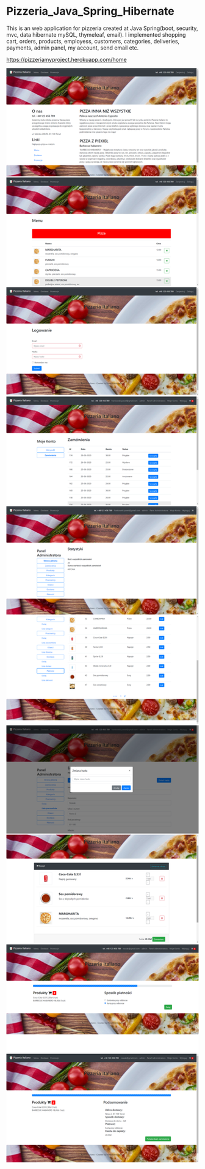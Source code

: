 # Pizzeria_Java_Spring_Hibernate

This is an web application for pizzeria created at Java Spring(boot, security, mvc, data hibernate mySQL, thymeleaf, email). I implemented shopping cart, orders, products, employess, customers, categories, deliveries, payments, admin panel, my account, send email etc.

https://pizzeriamyproject.herokuapp.com/home

<img src="imagesREADME\1.png"/>
<img src="imagesREADME\2.png"/>
<img src="imagesREADME\3.png"/>
<img src="imagesREADME\4.png"/>
<img src="imagesREADME\5.png"/>
<img src="imagesREADME\6.png"/>
<img src="imagesREADME\7.png"/>
<img src="imagesREADME\8.png"/>
<img src="imagesREADME\9.png"/>
<img src="imagesREADME\10.png"/>
